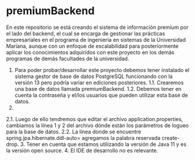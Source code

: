 # premiumBackend
En este repositorio se está creando el sistema de información premium por el lado del backend, el cual se encarga de gestionar las prácticas empresariales en el programa de ingeniería en sistemas de la Universidad Mariana, aunque con un enfoque de escalabilidad para posteriormente aplicar los conocimientos adquiridos con este proyecto en los demás programas de demás facultades de la universidad.
1.	Para poder probar/desarrollar este proyecto debemos tener instalado el sistema gestor de base de datos PostgreSQL funcionando con la versión 13 pero podría variar en ediciones posteriores.
1.1.	Crearemos una base de datos llamada premiumBackend.
1.2.	Debemos tener en cuenta la contraseña y el/los usuarios que pueden utilizar esta base de datos.
2.	
2.1.	Luego de ello tendremos que editar el archivo application.properties, cambiamos la línea 1 y 2 del archivo dónde están los parámetros de logueo para la base de datos.
2.2.	La línea donde se encuentre spring.jpa.hibernate.ddl-auto= agregamos la palabra reservada create-drop.
3.	Tener en cuenta que estamos utilizando la versión de Java 11 y es la versión open source.
4.	El IDE de desarrollo no es relevante.

